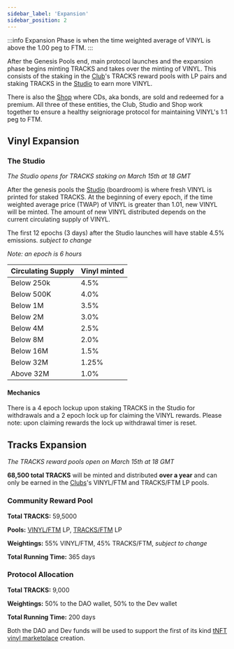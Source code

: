 ```yaml
---
sidebar_label: 'Expansion'
sidebar_position: 2
---
```


:::info
Expansion Phase is when the time weighted average of VINYL is above the 1.00 peg to FTM.
:::

<!-- # Expansion Phase -->
After the Genesis Pools end, main protocol launches and the expansion phase begins minting TRACKS and takes over the minting of VINYL. This consists of the staking in the [Club](https://vinyl.finance/club)'s TRACKS reward pools with LP pairs and staking TRACKS in the [Studio](https://vinyl.finance/studio) to earn more VINYL.

There is also the [Shop](https://vinyl.finance/shop) where CDs, aka bonds, are sold and redeemed for a premium. All three of these entities, the Club, Studio and Shop work together to ensure a healthy seigniorage protocol for maintaining VINYL's 1:1 peg to FTM.

## Vinyl Expansion

### The Studio
_The Studio opens for TRACKS staking on March 15th at 18 GMT_

After the genesis pools the [Studio](https://vinyl.finance/studio) (boardroom) is where fresh VINYL is printed for staked TRACKS. At the beginning of every epoch, if the time weighted average price (TWAP) of VINYL is greater than 1.01, new  VINYL will be minted. The amount of new  VINYL distributed depends on the current circulating supply of  VINYL.&#x20;

The first 12 epochs (3 days) after the Studio launches will have stable 4.5% emissions. _subject to change_

_Note: an epoch is 6 hours_

Circulating Supply | Vinyl minted
-- | --
Below 250k | 4.5%
Below 500K | 4.0%
Below 1M | 3.5%
Below 2M | 3.0%
Below 4M | 2.5%
Below 8M | 2.0%
Below 16M | 1.5%
Below 32M | 1.25%
Above 32M | 1.0%

#### Mechanics
There is a 4 epoch lockup upon staking TRACKS in the Studio for withdrawals and a 2 epoch lock up for claiming the VINYL rewards. Please note: upon claiming rewards the lock up withdrawal timer is reset. 

## Tracks Expansion

_The TRACKS reward pools open on March 15th at 18 GMT_

**68,500 total TRACKS** will be minted and distributed **over a year** and can only be earned in the [Clubs](https://vinyl.finance/club)'s VINYL/FTM and TRACKS/FTM LP pools.

### Community Reward Pool

**Total TRACKS:**  59,5000

**Pools:** [VINYL/FTM](https://vinyl.finance/club/VinylFtmLPTracksRewardPool) LP, [TRACKS/FTM](https://vinyl.finance/club/TracksFtmLPTracksRewardPool) LP

**Weightings:** 55% VINYL/FTM, 45% TRACKS/FTM, _subject to change_

**Total Running Time:** 365 days

### Protocol Allocation

**Total TRACKS:**  9,000

**Weightings:** 50% to the DAO wallet, 50% to the Dev wallet

**Total Running Time:** 200 days

Both the DAO and Dev funds will be used to support the first of its kind [tNFT vinyl marketplace](protocol-info/roadmap.md) creation.